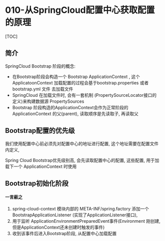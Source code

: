 # 010-从SpringCloud配置中心获取配置的原理

[TOC]

## 简介

SpringCloud Bootstrap 阶段的概念: 

- 在Bootstrap阶段会构造一个 Bootstrap ApplicationContext , 这个 ApplicatoonContext 加载配置的过程会基于bootstrap.properties  或者 bootstrap.yml 文件 去加载文件
- SpringCloud 在加载文件时, 会有一套机制 (PropertySourceLocator接口的定义)来构建数据源 PropertySources
- Bootstrap 阶段构造的ApplicationContext会作为正常阶段的 ApplicationContext 的父(parent), 读取顺序是先读取子, 再读取父

## Bootstrap配置的优先级

我们使用配置中心前必须先对配置中心的地址进行配置, 这个地址需要在配置文件内定义, 

Spring Cloud Bootstrap优先级别高, 会先读取配置中心的配置, 这些配置, 用于加载下一个 ApplicationContext 时使用

## Bootstrap初始化阶段

#### 一言蔽之

1. spring-cloud-context 模块内部的 META-INF/spring.factory 添加一个 BootstrapApplicationListener (实现了ApplicationListener接口), 
2. 用于监听 ApplicationEnvironmentPreparedEvent事件(Environment 刚创建, 但是ApplicationContext还未创建时触发的事件)
3. 收到该事件后进入Bootstrap阶段, 从配置中心加载配置

